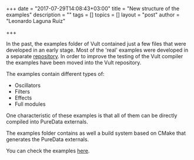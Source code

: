 +++
date = "2017-07-29T14:08:43+03:00"
title = "New structure of the examples"
description = ""
tags = []
topics = []
layout = "post"
author = "Leonardo Laguna Ruiz"

+++

In the past, the examples folder of Vult contained just a few files that were developed in an early stage. Most of the 'real' examples were developed in a separate [repository](https://github.com/modlfo/vult-examples). In order to improve the testing of the Vult compiler the examples have been moved into the Vult repository.

<!--more-->

The examples contain different types of:

- Oscillators
- Filters
- Effects
- Full modules

One characteristic of these examples is that all of them can be directly compiled into PureData externals.

The examples folder contains as well a build system based on CMake that generates the PureData externals.

You can check the examples [here](https://github.com/modlfo/vult/tree/master/examples).

